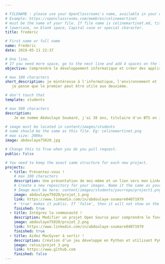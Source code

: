 ```yaml
---

# FILENAME : please use your OpenClassrooms's name, available in your url.
# Example: https://openclassrooms.com/membres/celinemartinet
# must be the name of your file. If file name is celinemartinet.md, title is celinemartinet.
# lowercase, no blank space, Capital case or special character.
title: frederic

# First name or full name
name: Frederic
date: 2019-05-11 22:37

# One line.
# If you need more space, go to the next line and add 4 spaces on the left, as in 'description'.
objective: Comprendre le développement informatique et créer des applis.

# max 100 characters
short_description: je mintéresse à l'informatique, l'environnement et 
   je pense que le premier peut être utile aux deuxième.

# don't touch that
template: students

# max 500 characters
description:
    Je me nomme Abdoulaye Soumaré, j'ai 38 ans, titulaire d'un BTS en informarique de gestion et d'un diplôme supérieur en génie informatique. J'ai un élan passionné pour les activités de l'esprit. Ma passion c'est les mathematiques et l'informatique. Je veux maîtriser la programmation et en devenir un expert pour mourir heureux.

# image must be located in content/images/students
# name should be the same as this file. Eg: celinemartinet.png
# max size: 200ko
image: abdoulaye75020.jpg

# Change this to True when you do you pull request.
public: False

# You need to keep the exact same structure for each new project.
projects:
  - title: Présentez-vous !
    # max 100 characters
    description: Une présentation de moi-même et un lien vers mon LinkedIn.
    # Create a new repository for your images. Name it the same as your nickname and profile picture.
    # Image must be here: content/images/students/yourrepo/project1.png
    image: abdoulaye75020/projet_1.png
    link: https://www.linkedin.com/in/abdoulaye-soumare04071979
    # 'true' makes it public. If 'false', then it will not show on the website.
    finished: true
  - title: Intégrez la communauté !
    description: Modifier un projet Open Source pour comprendre le fonctionnement de Git, de Github et des pull requests.
    image: abdoulaye75020/projet_2.png
    link: https://www.linkedin.com/in/abdoulaye-soumare04071979
    finished: true
  - title: Aidez MacGyver à sortir !
    description: Création d’un jeu développé en Python et utilisant PyGame.
    image: ratus/projet_3.png
    link: https://www.github.com
    finished: false
---
```


